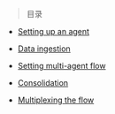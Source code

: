 
> 目录

- [Setting up an agent](https://github.com/ZGG2016/flume-website/blob/master/Flume%201.9.0%20User%20Guide/Setup/Setting%20up%20an%20agent.md)

- [Data ingestion]()

- [Setting multi-agent flow]()

- [Consolidation]()

- [Multiplexing the flow]()



